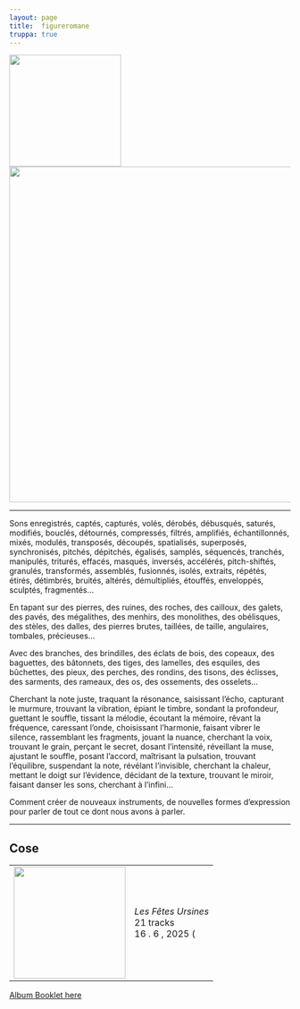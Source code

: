 ```yaml
---
layout: page
title:  figureromane
truppa: true
---
```


<img src="https://res.cloudinary.com/dkpneimf7/image/upload/v1750947843/Figure_Romane_-_Noir_uv5lif.png" height=200 />

<img src="https://res.cloudinary.com/dkpneimf7/image/upload/v1751560326/FigureRomane-Band.png" height=600 />

<hr />

<p class="quote">Sons enregistrés, captés, capturés, volés, dérobés, débusqués, saturés, modifiés, bouclés, détournés, compressés, filtrés, amplifiés, échantillonnés, mixés, modulés, transposés, découpés, spatialisés, superposés, synchronisés, pitchés, dépitchés, égalisés, samplés, séquencés, tranchés, manipulés, triturés, effacés, masqués, inversés, accélérés, pitch-shiftés, granulés, transformés, assemblés, fusionnés, isolés, extraits, répétés, étirés, détimbrés, bruités, altérés, démultipliés, étouffés, enveloppés, sculptés, fragmentés…</p>

<p class="quote">En tapant sur des pierres, des ruines, des roches, des cailloux, des galets, des pavés, des mégalithes, des menhirs, des monolithes, des obélisques, des stèles, des dalles, des pierres brutes, taillées, de taille, angulaires, tombales, précieuses…</p>

<p class="quote">Avec des branches, des brindilles, des éclats de bois, des copeaux, des baguettes, des bâtonnets, des tiges, des lamelles, des esquiles, des bûchettes,  des pieux, des perches, des rondins, des tisons, des éclisses, des sarments, des rameaux, des os, des ossements, des osselets…</p>

<p class="quote">Cherchant la note juste, traquant la résonance, saisissant l’écho, capturant le murmure, trouvant la vibration, épiant le timbre, sondant la profondeur, guettant le souffle, tissant la mélodie, écoutant la mémoire, rêvant la fréquence, caressant l’onde, choisissant l’harmonie, faisant vibrer le silence, rassemblant les fragments, jouant la nuance, cherchant la voix, trouvant le grain, perçant le secret, dosant l’intensité, réveillant la muse, ajustant le souffle, posant l’accord, maîtrisant la pulsation, trouvant l’équilibre, suspendant la note, révélant l’invisible, cherchant la chaleur, mettant le doigt sur l’évidence, décidant de la texture, trouvant le miroir, faisant danser les sons, cherchant à l’infini…</p>

<p class="quote">Comment créer de nouveaux instruments, de nouvelles formes d’expression pour parler de tout ce dont nous avons à parler.</p>

<hr />

<h2>Cose</h2>

<table>
	<tr>
		<td class="left_column">
			<img src="https://res.cloudinary.com/dkpneimf7/image/upload/v1750952296/Figure_Romane_-_Les_Fe%CC%82tes_Ursines_txp3rd.png" width=200 />	
		</td>
		<td>
			<em>Les Fêtes Ursines</em>
			<br />
			21 tracks
			<br />
			16 . 6 , 2025 (
		</td>
	</tr>
</table>

<p class="quote"><a href="#">Album Booklet here</a></p>

